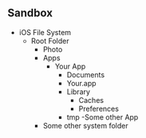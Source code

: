 
## Sandbox

- iOS File System
  - Root Folder
    - Photo
    - Apps
      - Your App
        - Documents
        - Your.app
        - Library
          - Caches
          - Preferences
        - tmp
      -Some other App
    - Some other system folder
